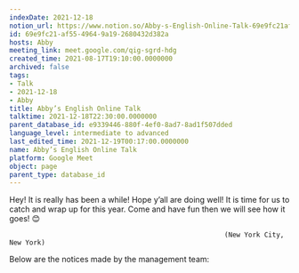 ```yaml
---
indexDate: 2021-12-18
notion_url: https://www.notion.so/Abby-s-English-Online-Talk-69e9fc21af5549649a192680432d382a
id: 69e9fc21-af55-4964-9a19-2680432d382a
hosts: Abby
meeting_link: meet.google.com/qig-sgrd-hdg
created_time: 2021-08-17T19:10:00.0000000
archived: false
tags:
- Talk
- 2021-12-18
- Abby
title: Abby’s English Online Talk
talktime: 2021-12-18T22:30:00.0000000
parent_database_id: e9339446-880f-4ef0-8ad7-8ad1f507dded
language_level: intermediate to advanced
last_edited_time: 2021-12-19T00:17:00.0000000
name: Abby’s English Online Talk
platform: Google Meet
object: page
parent_type: database_id
---
```


Hey! It is really has been a while! Hope y’all are doing well! It is time for us to catch and wrap up for this year. Come and have fun then we will see how it goes! 😊



                                                          (New York City, New York)



Below are the notices made by the management team:


